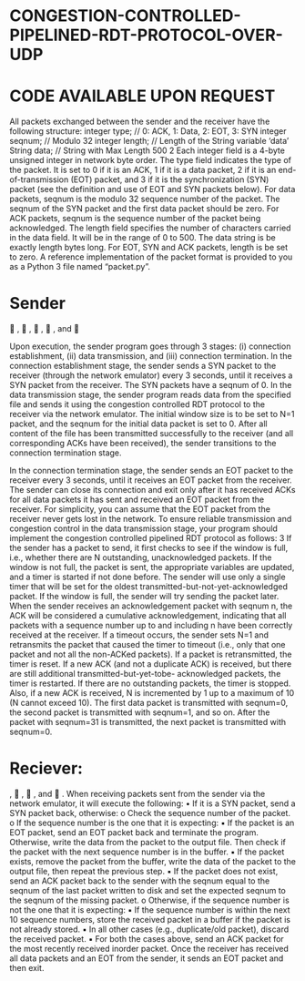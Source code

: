 # CONGESTION-CONTROLLED-PIPELINED-RDT-PROTOCOL-OVER-UDP 
# CODE AVAILABLE UPON REQUEST
All packets exchanged between the sender and the receiver have the following structure:
integer type; // 0: ACK, 1: Data, 2: EOT, 3: SYN
integer seqnum; // Modulo 32
integer length; // Length of the String variable ‘data’
String data; // String with Max Length 500
2
Each integer field is a 4-byte unsigned integer in network byte order. The type field indicates the type
of the packet. It is set to 0 if it is an ACK, 1 if it is a data packet, 2 if it is an end-of-transmission (EOT)
packet, and 3 if it is the synchronization (SYN) packet (see the definition and use of EOT and SYN packets
below). For data packets, seqnum is the modulo 32 sequence number of the packet. The seqnum of the
SYN packet and the first data packet should be zero. For ACK packets, seqnum is the sequence number of
the packet being acknowledged. The length field specifies the number of characters carried in the data
field. It will be in the range of 0 to 500. The data string is be exactly length bytes long. For EOT,
SYN and ACK packets, length is be set to zero. A reference implementation of the packet format is
provided to you as a Python 3 file named “packet.py”. 

# Sender
 <host address of the network emulator>,
 <UDP port number used by the emulator to receive data from the sender>,
 <UDP port number used by the sender to receive ACKs from the emulator>,
 <timeout interval in units of millisecond>, and
 <name of the file to be transferred>

Upon execution, the sender program goes through 3 stages: (i) connection establishment, (ii) data
transmission, and (iii) connection termination. In the connection establishment stage, the sender sends
a SYN packet to the receiver (through the network emulator) every 3 seconds, until it receives a SYN
packet from the receiver. The SYN packets have a seqnum of 0.
In the data transmission stage, the sender program reads data from the specified file and sends it using
the congestion controlled RDT protocol to the receiver via the network emulator. The initial window size
is to be set to N=1 packet, and the seqnum for the initial data packet is set to 0. After all content of
the file has been transmitted successfully to the receiver (and all corresponding ACKs have been
received), the sender transitions to the connection termination stage.

In the connection termination stage, the sender sends an EOT packet to the receiver every 3 seconds,
until it receives an EOT packet from the receiver. The sender can close its connection and exit only after
it has received ACKs for all data packets it has sent and received an EOT packet from the receiver. For
simplicity, you can assume that the EOT packet from the receiver never gets lost in the network.
To ensure reliable transmission and congestion control in the data transmission stage, your program
should implement the congestion controlled pipelined RDT protocol as follows:
3
If the sender has a packet to send, it first checks to see if the window is full, i.e., whether there are N
outstanding, unacknowledged packets. If the window is not full, the packet is sent, the appropriate
variables are updated, and a timer is started if not done before. The sender will use only a single timer
that will be set for the oldest transmitted-but-not-yet-acknowledged packet. If the window is full, the
sender will try sending the packet later.
When the sender receives an acknowledgement packet with seqnum n, the ACK will be considered a
cumulative acknowledgement, indicating that all packets with a sequence number up to and including n
have been correctly received at the receiver. If a timeout occurs, the sender sets N=1 and retransmits
the packet that caused the timer to timeout (i.e., only that one packet and not all the non-ACKed
packets). If a packet is retransmitted, the timer is reset.
If a new ACK (and not a duplicate ACK) is received, but there are still additional transmitted-but-yet-tobe-
acknowledged packets, the timer is restarted. If there are no outstanding packets, the timer is
stopped. Also, if a new ACK is received, N is incremented by 1 up to a maximum of 10 (N cannot exceed
10). The first data packet is transmitted with seqnum=0, the second packet is transmitted with seqnum=1,
and so on. After the packet with seqnum=31 is transmitted, the next packet is transmitted with
seqnum=0.



# Reciever:
<hostname for the network emulator>,
 <UDP port number used by the link emulator to receive ACKs from the receiver>,
 <UDP port number used by the receiver to receive data from the emulator>, and
 <name of the file into which the received data is written>.
When receiving packets sent from the sender via the network emulator, it will execute the following:
• If it is a SYN packet, send a SYN packet back, otherwise:
o Check the sequence number of the packet.
o If the sequence number is the one that it is expecting:
▪ If the packet is an EOT packet, send an EOT packet back and terminate the
program. Otherwise, write the data from the packet to the output file. Then check
if the packet with the next sequence number is in the buffer.
▪ If the packet exists, remove the packet from the buffer, write the data of the
packet to the output file, then repeat the previous step.
▪ If the packet does not exist, send an ACK packet back to the sender with the
seqnum equal to the seqnum of the last packet written to disk and set the expected
seqnum to the seqnum of the missing packet.
o Otherwise, if the sequence number is not the one that it is expecting:
▪ If the sequence number is within the next 10 sequence numbers, store the
received packet in a buffer if the packet is not already stored.
▪ In all other cases (e.g., duplicate/old packet), discard the received packet.
▪ For both the cases above, send an ACK packet for the most recently received inorder
packet.
Once the receiver has received all data packets and an EOT from the sender, it sends an EOT packet
and then exit.



